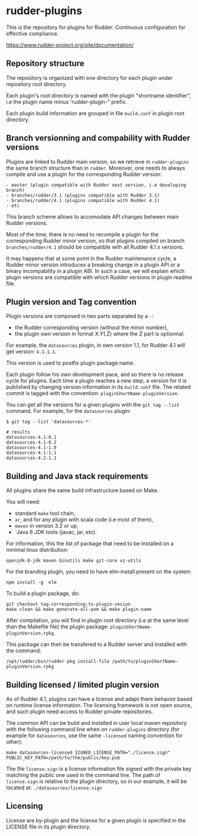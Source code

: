 # rudder-plugins

This is the repository for plugins for Rudder: Continuous configuration for effective compliance.

https://www.rudder-project.org/site/documentation/

Repository structure
---------------------

The repository is organized with one directory for each plugin under repository root directory.

Each plugin's root directory is named with the plugin "shortname identifier", i.e the plugin name
minus 'rudder-plugin-" prefix.

Each plugin build information are grouped in file `build.conf` in plugin root directory.

Branch versionning and compability with Rudder versions
-------------------------------------------------------

Plugins are linked to Rudder main version, so we retrieve in `rudder-plugins` the same branch
structure than in `rudder`. Moreover, one needs to always compile and use a plugin for the
corresponding Rudder version:

```
- master (plugin compatible with Rudder next version, i.e developing branch)
- branches/rudder/3.1 (plugins compatible with Rudder 3.1)
- branches/rudder/4.1 (plugins compatible with Rudder 4.1)
- etc
```

This branch scheme allows to accomodate API changes between main Rudder versions.

Most of the time, there is no need to recompile a plugin for the corresponding Rudder minor version, so that
plugins compiled on branch `branches/rudder/4.1` should be compatible with all Rudder 4.1.x versions.

It may happens that at some point in the Rudder maintenance cycle, a Rudder minor version introduces a
breaking change in a plugin API or a binary incompability in a plugin ABI. In such a case, we will
explain which plugin versions are compatible with which Rudder versions in plugin readme file.

Plugin version and Tag convention
---------------------------------

Plugin versions are composed in two parts separated by a `-`:

- the Rudder corresponding version (without the minor number),
- the plugin own version in format X.Y(.Z) where the Z part is optionnal.

For example, the `datasources` plugin, in own version 1.1, for Rudder 4.1 will get version: `4.1-1.1`.

This version is used to postfix plugin package name.

Each plugin follow his own development pace, and so there is no release cycle for plugins. Each time a plugin
reaches a new step, a version for it is published by changing version information in its `build.conf` file.
The related commit is tagged with the convention: `pluginShortName-pluginVersion`.

You can get all the versions for a given plugins with the `git tag --list` command. For example, for the `datasources` plugin:

```
$ git tag --list 'datasources-*'

# results
datasources-4.1-0.1
datasources-4.1-0.2
datasources-4.1-1.0
datasources-4.1-1.1
datasources-4.2-1.1

```


Building and Java stack requirements
-------------------------------------

All plugins share the same build infrastructure based on Make.

You will need:

- standard `make` tool chain,
- `ar`, and for any plugin with scala code (i.e most of them),
- `maven` in version 3.2 or up,
- `Java 8 JDK tools (javac, jar, etc).

For information, this the list of package that need to be installed on a minimal linux distribution:

```
openjdk-8-jdk maven binutils make git-core xz-utils
```

For the branding plugin, you need to have elm-install present on the system

```
npm install -g  elm
```

To build a plugin package, do:

```
git checkout tag-corresponding-to-plugin-vesion
make clean && make generate-all-pom && make plugin-name
```

After compilation, you will find in plugin root directory (i.e at the same level than the Makefile file) the
plugin package: `pluginShortName-pluginVersion.rpkg`.

This package can then be transfered to a Rudder server and installed with the command:

```
/opt/rudder/bin/rudder-pkg install-file /path/to/pluginShortName-pluginVersion.rpkg
```

Building licensed / limited plugin version
------------------------------------------

As of Rudder 4.1, plugins can have a license and adapt there behavior based on runtime license information.
The licensing framework is not open source, and such plugin need access to Rudder private repositories.

The common API can be build and installed in user local maven repository with the following command line
when on `rudder-plugins` directory (for example for `datasources`, use the same `-licensed` naming 
convention for other):

```
make datasources-licensed SIGNED_LICENSE_PATH="./license.sign"  PUBLIC_KEY_PATH=/path/to/the/public/key.pub
```

The file `license.sign` is a license information file signed with the private key matching the public one
used in the command line. The path of `license.sign` is relative to the plugin directory, so in our example,
it will be located at: `./datasources/license.sign`

Licensing
---------

License are by-plugin and the license for a given plugin is specified in the LICENSE file in its plugin directory.
